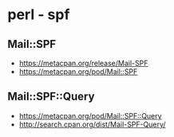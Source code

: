 # perl - spf

## Mail::SPF
* https://metacpan.org/release/Mail-SPF
* https://metacpan.org/pod/Mail::SPF

## Mail::SPF::Query
* https://metacpan.org/pod/Mail::SPF::Query
* http://search.cpan.org/dist/Mail-SPF-Query/

